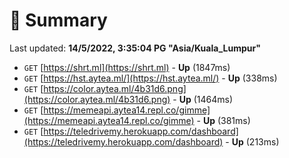 # 📖 Summary
Last updated: **14/5/2022, 3:35:04 PG "Asia/Kuala_Lumpur"**

- `GET` [https://shrt.ml](https://shrt.ml) - **Up** (1847ms)
- `GET` [https://hst.aytea.ml/](https://hst.aytea.ml/) - **Up** (338ms)
- `GET` [https://color.aytea.ml/4b31d6.png](https://color.aytea.ml/4b31d6.png) - **Up** (1464ms)
- `GET` [https://memeapi.aytea14.repl.co/gimme](https://memeapi.aytea14.repl.co/gimme) - **Up** (381ms)
- `GET` [https://teledrivemy.herokuapp.com/dashboard](https://teledrivemy.herokuapp.com/dashboard) - **Up** (213ms)
